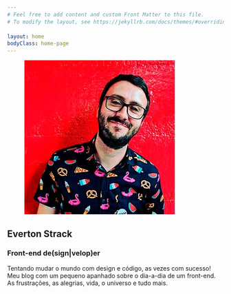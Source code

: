 ```yaml
---
# Feel free to add content and custom Front Matter to this file.
# To modify the layout, see https://jekyllrb.com/docs/themes/#overriding-theme-defaults

layout: home
bodyClass: home-page
---
```


<!-- banner -->
<section class="section author-resume">
<div class="wrapper">
    <article>
      <figure>
        <picture>
          <source type="image/webp" srcset="/assets/images/webp/evertonstrack-small.webp" />
          <source srcset="/assets/images/evertonstrack-small.jpg" />
          <img itemprop="image" src="/assets/images/evertonstrack-small.jpg" class="round" alt="Foto de Everton Strack" />
        </picture>
      </figure>
      <div class="author-resume__text">
        <h2>Everton Strack</h2>
        <h3>Front-end de(<strong>sign</strong>|<strong>velop</strong>)er</h3>
        <p>Tentando mudar o mundo com design e código, as vezes com sucesso!<br /> 
        Meu blog com um pequeno apanhado sobre o dia-a-dia de um front-end. As frustrações, as alegrias, vida, o universo e tudo mais.</p>
      </div>
    </article>
  </div>
</section>
<!-- /banner -->